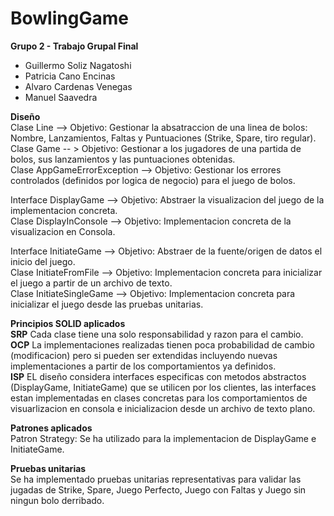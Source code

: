# BowlingGame
**Grupo 2 - Trabajo Grupal Final**
  - Guillermo Soliz Nagatoshi 
  - Patricia Cano Encinas 
  - Alvaro Cardenas Venegas 
  - Manuel Saavedra

**Diseño**   
Clase Line --> Objetivo: Gestionar la absatraccion de una linea de bolos: Nombre, Lanzamientos, Faltas y Puntuaciones (Strike, Spare, tiro regular).   
Clase Game -- > Objetivo: Gestionar a los jugadores de una partida de bolos, sus lanzamientos y las puntuaciones obtenidas.   
Clase AppGameErrorException --> Objetivo: Gestionar los errores controlados (definidos por logica de negocio) para el juego de bolos.   

Interface DisplayGame --> Objetivo: Abstraer la visualizacion del juego de la implementacion concreta.    
Clase DisplayInConsole --> Objetivo: Implementacion concreta de la visualizacion en Consola.    

Interface InitiateGame --> Objetivo: Abstraer de la fuente/origen de datos el inicio del juego.   
Clase InitiateFromFile --> Objetivo: Implementacion concreta para inicializar el juego a partir de un archivo de texto.   
Clase InitiateSingleGame --> Objetivo: Implementacion concreta para inicializar el juego desde las pruebas unitarias.   

**Principios SOLID aplicados**   
**SRP** Cada clase tiene una solo responsabilidad y razon para el cambio.  
**OCP** La implementaciones realizadas tienen poca probabilidad de cambio (modificacion) pero si pueden ser extendidas incluyendo nuevas implementaciones a partir de los comportamientos ya definidos.    
**ISP** EL diseño considera interfaces especificas con metodos abstractos (DisplayGame, InitiateGame) que se utilicen por los clientes, las interfaces estan implementadas en clases concretas para los comportamientos de visuarlizacion en consola e inicializacion desde un archivo de texto plano.   

**Patrones aplicados**   
Patron Strategy: Se ha utilizado para la implementacion de DisplayGame e InitiateGame.

**Pruebas unitarias**   
Se ha implementado pruebas unitarias representativas para validar las jugadas de Strike, Spare, Juego Perfecto, Juego con Faltas y Juego sin ningun bolo derribado.   
